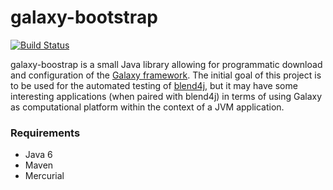 galaxy-bootstrap
================

[![Build Status](https://travis-ci.org/jmchilton/galaxy-bootstrap.png?branch=master)](https://travis-ci.org/jmchilton/galaxy-bootstrap)

galaxy-boostrap is a small Java library allowing for programmatic
download and configuration of the [Galaxy
framework](http://galaxyproject.org). The initial goal of this project
is to be used for the automated testing of
[blend4j](http://github.com/jmchilton/blend4j), but it may have some
interesting applications (when paired with blend4j) in terms of using
Galaxy as computational platform within the context of a JVM
application.

### Requirements

- Java 6
- Maven 
- Mercurial

